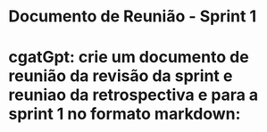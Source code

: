 # Documento de Reunião - Sprint 1

# cgatGpt: crie um documento de reunião da revisão da sprint e reuniao da retrospectiva e para a sprint 1 no formato markdown:
